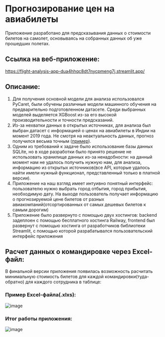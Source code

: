 # Прогнозирование цен на авиабилеты
Приложение разработано для предсказывания данных о стоимости билетов на самолет, основываясь на собранных данных об уже прошедших полетах.

## Ссылка на веб-приложение:
https://flight-analysis-app-dua4hhqc8dt7nycpmeng7j.streamlit.app/


## Описание:
1. Для получения основной модели для анализа использовался PyCaret, были обучены различные модели машинного обучения на предварительно подготовленном датасете. Среди выбранных моделей выделяется XGBoost из-за его высокой производительности и точности предсказаний.
2. Из-за нехватки данных в открытых источниках, для анализа был выбран датасет с информацией о ценах на авиабилеты в Индии на момент 2019 года. Не смотря на неактуальность данных, прогноз получился весьма точным ([пример](https://www.makemytrip.com/flight/search?itinerary=BLR-DEL-14/03/2024&tripType=O&paxType=A-1_C-0_I-0&intl=false&cabinClass=E&ccde=IN&lang=eng)).
3. Одним из требований к задаче было использование базы данных SQLite, но в ходе разработки было принято решение не использовать хранилище данных из-за ненадобности: на данный момент нам не удалось получить нужную нам, для анализа, информацию из открытых источников(все API, которые удалось найти имели нужный функционал, представленный только в платной версии).
4. Приложение на наш взгляд имеет интуивно понятный интерфейс: пользователю нужно выбрать город отбытия, город прибытия, необходимую дату. На выходе пользователь получает информацию о прогнозируемой цене билетов от разных авиакомпаний(отсортированных от самых дешевых билетов к самым дорогим)
5. Приложение было развернуто с помощью двух хостингов: backend задеплоен с помощью бесплатного хостинга Railway, frontend был развернут с помощью хостинга от разработчиков библиотеки Streamlit, с помощью которой разрабатывался пользовательский интерфейс приложения


## Расчет данных о командировке через Excel-файл:
В финальной версии приложения появилась возможность расчитать минимальную стоимость билетов для каждой командировки(туда-обратно) для каждого сотрудника в таблице:

### Пример Excel-файла(.xlxs):
![image](https://github.com/soulasphyxia/flight-analysis-app/assets/98162330/b572713d-d605-457e-ab3b-c872d6e663f7)



### Итог работы приложения:
![image](https://github.com/soulasphyxia/flight-analysis-app/assets/98162330/bfbe53bb-f06a-41d5-8b2d-806b05953794)
